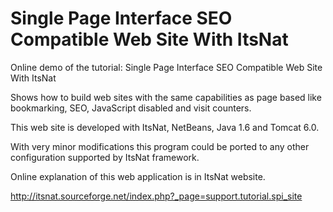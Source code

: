 # Single Page Interface SEO Compatible Web Site With ItsNat

Online demo of the tutorial: Single Page Interface SEO Compatible Web Site With ItsNat


Shows how to build web sites with the same capabilities as page based
like bookmarking, SEO, JavaScript disabled and visit counters.

This web site is developed with ItsNat, NetBeans, Java 1.6 and Tomcat 6.0.

With very minor modifications this program could be ported to any other configuration
supported by ItsNat framework.

Online explanation of this web application is in ItsNat website.

http://itsnat.sourceforge.net/index.php?_page=support.tutorial.spi_site
